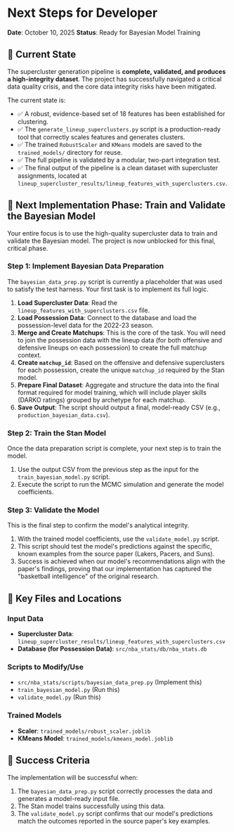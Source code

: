 # Next Steps for Developer

**Date**: October 10, 2025
**Status**: Ready for Bayesian Model Training

## 🎯 Current State

The supercluster generation pipeline is **complete, validated, and produces a high-integrity dataset**. The project has successfully navigated a critical data quality crisis, and the core data integrity risks have been mitigated.

The current state is:
- ✅ A robust, evidence-based set of 18 features has been established for clustering.
- ✅ The `generate_lineup_superclusters.py` script is a production-ready tool that correctly scales features and generates clusters.
- ✅ The trained `RobustScaler` and `KMeans` models are saved to the `trained_models/` directory for reuse.
- ✅ The full pipeline is validated by a modular, two-part integration test.
- ✅ The final output of the pipeline is a clean dataset with supercluster assignments, located at `lineup_supercluster_results/lineup_features_with_superclusters.csv`.

## 🚀 Next Implementation Phase: Train and Validate the Bayesian Model

Your entire focus is to use the high-quality supercluster data to train and validate the Bayesian model. The project is now unblocked for this final, critical phase.

### **Step 1: Implement Bayesian Data Preparation**

The `bayesian_data_prep.py` script is currently a placeholder that was used to satisfy the test harness. Your first task is to implement its full logic.

1.  **Load Supercluster Data**: Read the `lineup_features_with_superclusters.csv` file.
2.  **Load Possession Data**: Connect to the database and load the possession-level data for the 2022-23 season.
3.  **Merge and Create Matchups**: This is the core of the task. You will need to join the possession data with the lineup data (for both offensive and defensive lineups on each possession) to create the full matchup context.
4.  **Create `matchup_id`**: Based on the offensive and defensive superclusters for each possession, create the unique `matchup_id` required by the Stan model.
5.  **Prepare Final Dataset**: Aggregate and structure the data into the final format required for model training, which will include player skills (DARKO ratings) grouped by archetype for each matchup.
6.  **Save Output**: The script should output a final, model-ready CSV (e.g., `production_bayesian_data.csv`).

### **Step 2: Train the Stan Model**

Once the data preparation script is complete, your next step is to train the model.

1.  Use the output CSV from the previous step as the input for the `train_bayesian_model.py` script.
2.  Execute the script to run the MCMC simulation and generate the model coefficients.

### **Step 3: Validate the Model**

This is the final step to confirm the model's analytical integrity.

1.  With the trained model coefficients, use the `validate_model.py` script.
2.  This script should test the model's predictions against the specific, known examples from the source paper (Lakers, Pacers, and Suns).
3.  Success is achieved when our model's recommendations align with the paper's findings, proving that our implementation has captured the "basketball intelligence" of the original research.

## 📁 Key Files and Locations

### **Input Data**
- **Supercluster Data**: `lineup_supercluster_results/lineup_features_with_superclusters.csv`
- **Database (for Possession Data)**: `src/nba_stats/db/nba_stats.db`

### **Scripts to Modify/Use**
- `src/nba_stats/scripts/bayesian_data_prep.py` (Implement this)
- `train_bayesian_model.py` (Run this)
- `validate_model.py` (Run this)

### **Trained Models**
- **Scaler**: `trained_models/robust_scaler.joblib`
- **KMeans Model**: `trained_models/kmeans_model.joblib`

## 🎯 Success Criteria

The implementation will be successful when:
1.  The `bayesian_data_prep.py` script correctly processes the data and generates a model-ready input file.
2.  The Stan model trains successfully using this data.
3.  The `validate_model.py` script confirms that our model's predictions match the outcomes reported in the source paper's key examples.

